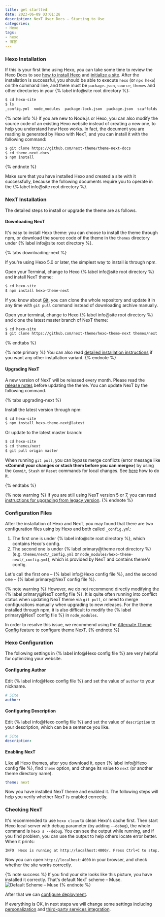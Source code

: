 ```yaml
---
title: get startted
date: 2023-06-09 03:01:28
description: NexT User Docs – Starting to Use
categories: 
- Hexo
tags:
- hexo
- 博客
---
```



### Hexo Installation

If this is your first time using Hexo, you can take some time to review the Hexo Docs to see [how to install Hexo](https://hexo.io/docs/) and [initialize a site](https://hexo.io/docs/setup). After the installation is successful, you should be able to execute `hexo` (or `npx hexo`) on the command line, and there must be `package.json`, `source`, `themes` and other directories in your {% label info@site root directory %}:

```bash
$ cd hexo-site
$ ls
_config.yml  node_modules  package-lock.json  package.json  scaffolds  source  themes
```

{% note info %}
If you are new to Node.js or Hexo, you can also modify the source code of an existing Hexo website instead of creating a new one, to help you understand how Hexo works. In fact, the document you are reading is generated by Hexo with NexT, and you can install it with the following command:

```bash
$ git clone https://github.com/next-theme/theme-next-docs
$ cd theme-next-docs
$ npm install
```

{% endnote %}

Make sure that you have installed Hexo and created a site with it successfully, because the following documents require you to operate in the {% label info@site root directory %}.

### NexT Installation

The detailed steps to install or upgrade the theme are as follows.

#### Downloading NexT

It's easy to install Hexo theme: you can choose to install the theme through npm, or download the source code of the theme in the `themes` directory under {% label info@site root directory %}.

{% tabs downloading-next %}
<!-- tab Using <code>npm</code> -->
If you're using Hexo 5.0 or later, the simplest way to install is through npm.

Open your Terminal, change to Hexo {% label info@site root directory %} and install NexT theme:

```bash
$ cd hexo-site
$ npm install hexo-theme-next
```
<!-- endtab -->

<!-- tab Using <code>git</code> -->
If you know about [Git](https://git-scm.com), you can clone the whole repository and update it in any time with `git pull` command instead of downloading archive manually.

Open your terminal, change to Hexo {% label info@site root directory %} and clone the latest master branch of NexT theme:

```bash
$ cd hexo-site
$ git clone https://github.com/next-theme/hexo-theme-next themes/next
```
<!-- endtab -->
{% endtabs %}

{% note primary %}
You can also read [detailed installation instructions](/docs/getting-started/installation.html) if you want any other installation variant.
{% endnote %}

#### Upgrading NexT

A new version of NexT will be released every month. Please read the [release notes](https://github.com/next-theme/hexo-theme-next/releases) before updating the theme. You can update NexT by the following command.

{% tabs upgrading-next %}
<!-- tab Using <code>npm</code> -->
Install the latest version through npm:

```bash
$ cd hexo-site
$ npm install hexo-theme-next@latest
```
<!-- endtab -->

<!-- tab Using <code>git</code> -->
Or update to the latest master branch:

```sh
$ cd hexo-site
$ cd themes/next
$ git pull origin master
```

When running `git pull`, you can bypass merge conflicts (error message like **«Commit your changes or stash them before you can merge»**) by using the `Commit`, `Stash` or `Reset` commands for local changes. See [here](https://stackoverflow.com/a/15745424/5861495) how to do it.
<!-- endtab -->
{% endtabs %}

{% note warning %}
If you are still using NexT version 5 or 7, you can read [instructions for upgrading from legacy version](/docs/getting-started/upgrade.html).
{% endnote %}

### Configuration Files

After the installation of Hexo and NexT, you may found that there are two configuration files using by Hexo and both called `_config.yml`:

1. The first one is under {% label info@site root directory %}, which contains Hexo's config.
2. The second one is under {% label primary@theme root directory %} (e.g. `themes/next/_config.yml` or `node_modules/hexo-theme-next/_config.yml`), which is provided by NexT and contains theme's config.

Let's call the first one – {% label info@Hexo config file %}, and the second one – {% label primary@NexT config file %}.

{% note warning %}
However, we do not recommend directly modifying the {% label primary@NexT config file %}. It is quite often running into conflict status when updating NexT theme via `git pull`, or need to merge configurations manually when upgrading to new releases. For the theme installed through npm, it is also difficult to modify the {% label primary@NexT config file %} in `node_modules`.

In order to resolve this issue, we recommend using the [Alternate Theme Config](/docs/getting-started/configuration.html) feature to configure theme NexT.
{% endnote %}

### Hexo Configuration

The following settings in {% label info@Hexo config file %} are very helpful for optimizing your website.

#### Configuring Author

Edit {% label info@Hexo config file %} and set the value of `author` to your nickname.

```yml Hexo config file
# Site
author:
```

#### Configuring Description

Edit {% label info@Hexo config file %} and set the value of `description` to your description, which can be a sentence you like.

```yml Hexo config file
# Site
description:
```

#### Enabling NexT

Like all Hexo themes, after you download it, open {% label info@Hexo config file %}, find `theme` option, and change its value to `next` (or another theme directory name).

```yml Hexo config file
theme: next
```

Now you have installed NexT theme and enabled it. The following steps will help you verify whether NexT is enabled correctly.

### Checking NexT

It's recommended to use `hexo clean` to clean Hexo's cache first.
Then start Hexo local server with debug parameter (by adding `--debug`), the whole command is `hexo s --debug`. You can see the output while running, and if you find problem, you can use the output to help others locate error better. When it prints:

```
INFO  Hexo is running at http://localhost:4000/. Press Ctrl+C to stop.
```

Now you can open `http://localhost:4000` in your browser, and check whether the site works correctly.

{% note success %}
If you find your site looks like this picture, you have installed it correctly. That's default NexT scheme – Muse.
![Default Scheme – Muse](/images/next-default-scheme.png)
{% endnote %}

After that we can [configure deployment](/docs/getting-started/deployment.html).

If everything is OK, in next steps we will change some settings including [personalization](/docs/theme-settings/) and [third-party services integration](/docs/third-party-services/).
